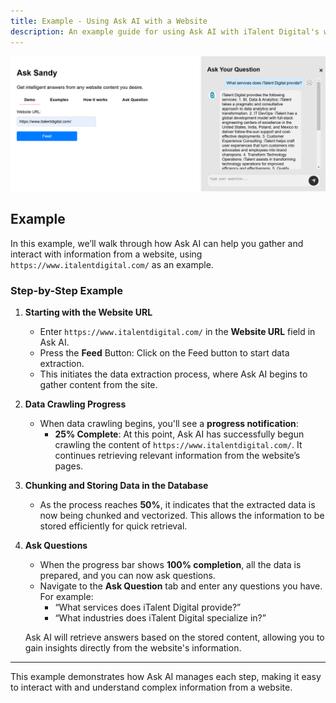 ```yaml
---
title: Example - Using Ask AI with a Website
description: An example guide for using Ask AI with iTalent Digital's website.
---
```


![alt text](image.png)

## Example

In this example, we’ll walk through how Ask AI can help you gather and interact with information from a website, using `https://www.italentdigital.com/` as an example.

### Step-by-Step Example

1. **Starting with the Website URL**

   - Enter `https://www.italentdigital.com/` in the **Website URL** field in Ask AI.
   - Press the **Feed** Button: Click on the Feed button to start data extraction.
   - This initiates the data extraction process, where Ask AI begins to gather content from the site.

2. **Data Crawling Progress**

   - When data crawling begins, you'll see a **progress notification**:
     - **25% Complete**: At this point, Ask AI has successfully begun crawling the content of `https://www.italentdigital.com/`. It continues retrieving relevant information from the website’s pages.

3. **Chunking and Storing Data in the Database**

   - As the process reaches **50%**, it indicates that the extracted data is now being chunked and vectorized. This allows the information to be stored efficiently for quick retrieval.

4. **Ask Questions**

   - When the progress bar shows **100% completion**, all the data is prepared, and you can now ask questions.
   - Navigate to the **Ask Question** tab and enter any questions you have. For example:
     - “What services does iTalent Digital provide?”
     - “What industries does iTalent Digital specialize in?”

   Ask AI will retrieve answers based on the stored content, allowing you to gain insights directly from the website's information.

---

This example demonstrates how Ask AI manages each step, making it easy to interact with and understand complex information from a website.
